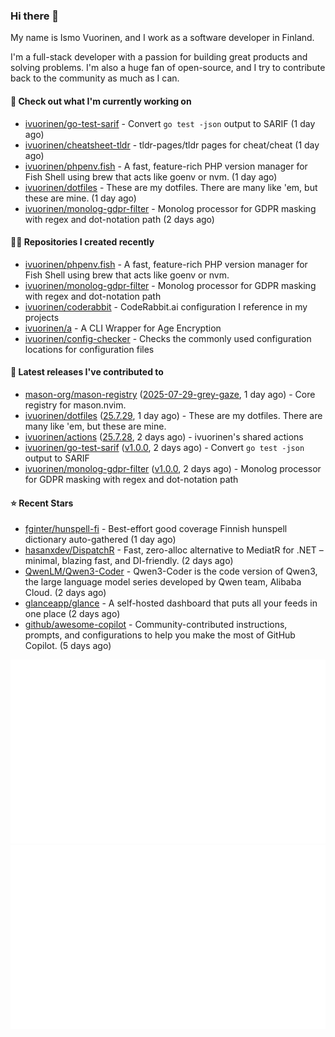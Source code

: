 
### Hi there 👋

My name is Ismo Vuorinen, and I work as a software developer in Finland.

I'm a full-stack developer with a passion for building great products and solving problems.
I'm also a huge fan of open-source, and I try to contribute back to the community as much as I can.

#### 👷 Check out what I'm currently working on

- [ivuorinen/go-test-sarif](https://github.com/ivuorinen/go-test-sarif) - Convert `go test -json` output to SARIF (1 day ago)
- [ivuorinen/cheatsheet-tldr](https://github.com/ivuorinen/cheatsheet-tldr) - tldr-pages/tldr pages for cheat/cheat (1 day ago)
- [ivuorinen/phpenv.fish](https://github.com/ivuorinen/phpenv.fish) - A fast, feature-rich PHP version manager for Fish Shell using brew that acts like goenv or nvm. (1 day ago)
- [ivuorinen/dotfiles](https://github.com/ivuorinen/dotfiles) - These are my dotfiles. There are many like &#39;em, but these are mine. (1 day ago)
- [ivuorinen/monolog-gdpr-filter](https://github.com/ivuorinen/monolog-gdpr-filter) - Monolog processor for GDPR masking with regex and dot-notation path (2 days ago)

#### 👨‍💻 Repositories I created recently

- [ivuorinen/phpenv.fish](https://github.com/ivuorinen/phpenv.fish) - A fast, feature-rich PHP version manager for Fish Shell using brew that acts like goenv or nvm.
- [ivuorinen/monolog-gdpr-filter](https://github.com/ivuorinen/monolog-gdpr-filter) - Monolog processor for GDPR masking with regex and dot-notation path
- [ivuorinen/coderabbit](https://github.com/ivuorinen/coderabbit) - CodeRabbit.ai configuration I reference in my projects
- [ivuorinen/a](https://github.com/ivuorinen/a) - A CLI Wrapper for Age Encryption
- [ivuorinen/config-checker](https://github.com/ivuorinen/config-checker) - Checks the commonly used configuration locations for configuration files

#### 🚀 Latest releases I've contributed to

- [mason-org/mason-registry](https://github.com/mason-org/mason-registry) ([2025-07-29-grey-gaze](https://github.com/mason-org/mason-registry/releases/tag/2025-07-29-grey-gaze), 1 day ago) - Core registry for mason.nvim.
- [ivuorinen/dotfiles](https://github.com/ivuorinen/dotfiles) ([25.7.29](https://github.com/ivuorinen/dotfiles/releases/tag/25.7.29), 1 day ago) - These are my dotfiles. There are many like &#39;em, but these are mine.
- [ivuorinen/actions](https://github.com/ivuorinen/actions) ([25.7.28](https://github.com/ivuorinen/actions/releases/tag/25.7.28), 2 days ago) - ivuorinen&#39;s shared actions
- [ivuorinen/go-test-sarif](https://github.com/ivuorinen/go-test-sarif) ([v1.0.0](https://github.com/ivuorinen/go-test-sarif/releases/tag/v1.0.0), 2 days ago) - Convert `go test -json` output to SARIF
- [ivuorinen/monolog-gdpr-filter](https://github.com/ivuorinen/monolog-gdpr-filter) ([v1.0.0](https://github.com/ivuorinen/monolog-gdpr-filter/releases/tag/v1.0.0), 2 days ago) - Monolog processor for GDPR masking with regex and dot-notation path

#### ⭐ Recent Stars

- [fginter/hunspell-fi](https://github.com/fginter/hunspell-fi) - Best-effort good coverage Finnish hunspell dictionary auto-gathered (1 day ago)
- [hasanxdev/DispatchR](https://github.com/hasanxdev/DispatchR) - Fast, zero-alloc alternative to MediatR for .NET – minimal, blazing fast, and DI-friendly. (2 days ago)
- [QwenLM/Qwen3-Coder](https://github.com/QwenLM/Qwen3-Coder) - Qwen3-Coder is the code version of Qwen3, the large language model series developed by Qwen team, Alibaba Cloud. (2 days ago)
- [glanceapp/glance](https://github.com/glanceapp/glance) - A self-hosted dashboard that puts all your feeds in one place (2 days ago)
- [github/awesome-copilot](https://github.com/github/awesome-copilot) - Community-contributed instructions, prompts, and configurations to help you make the most of GitHub Copilot. (5 days ago)



<picture>
  <source srcset="https://raw.githubusercontent.com/ivuorinen/github-stats/master/generated/overview.svg#gh-dark-mode-only" media="(prefers-color-scheme: dark)" />
  <img src="https://raw.githubusercontent.com/ivuorinen/github-stats/master/generated/overview.svg#gh-light-mode-only" alt="Overview of my activity" />
</picture>
<picture>
  <source srcset="https://raw.githubusercontent.com/ivuorinen/github-stats/master/generated/languages.svg#gh-dark-mode-only" media="(prefers-color-scheme: dark)" />
  <img src="https://raw.githubusercontent.com/ivuorinen/github-stats/master/generated/languages.svg#gh-light-mode-only" alt="Languages I have been using" />
</picture>


